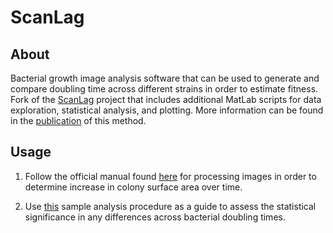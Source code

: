 # ScanLag

## About
Bacterial growth image analysis software that can be used to generate and compare doubling time across different strains in order to estimate fitness. Fork of the [ScanLag](https://github.com/oferfrid/NQBMatlab/tree/V16) project that includes additional MatLab scripts for data exploration, statistical analysis, and plotting. More information can be found in the [publication](https://www.ncbi.nlm.nih.gov/pmc/articles/PMC4215631/) of this method. 

## Usage
1. Follow the official manual found [here](https://github.com/UnexceptedSpectic/ScanLag/blob/master/usage_manual.pdf) for processing images in order to determine increase in colony surface area over time.

2. Use [this](https://github.com/UnexceptedSpectic/ScanLag/blob/master/sample_procedure.pdf) sample analysis procedure as a guide to assess the statistical significance in any differences across bacterial doubling times. 
